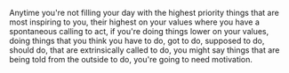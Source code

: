  Anytime you're not filling your day with the highest priority things that are most inspiring to you, their highest on your values where you have a spontaneous calling to act, if you're doing things lower on your values, doing things that you think you have to do, got to do, supposed to do, should do, that are extrinsically called to do, you might say things that are being told from the outside to do, you're going to need motivation.